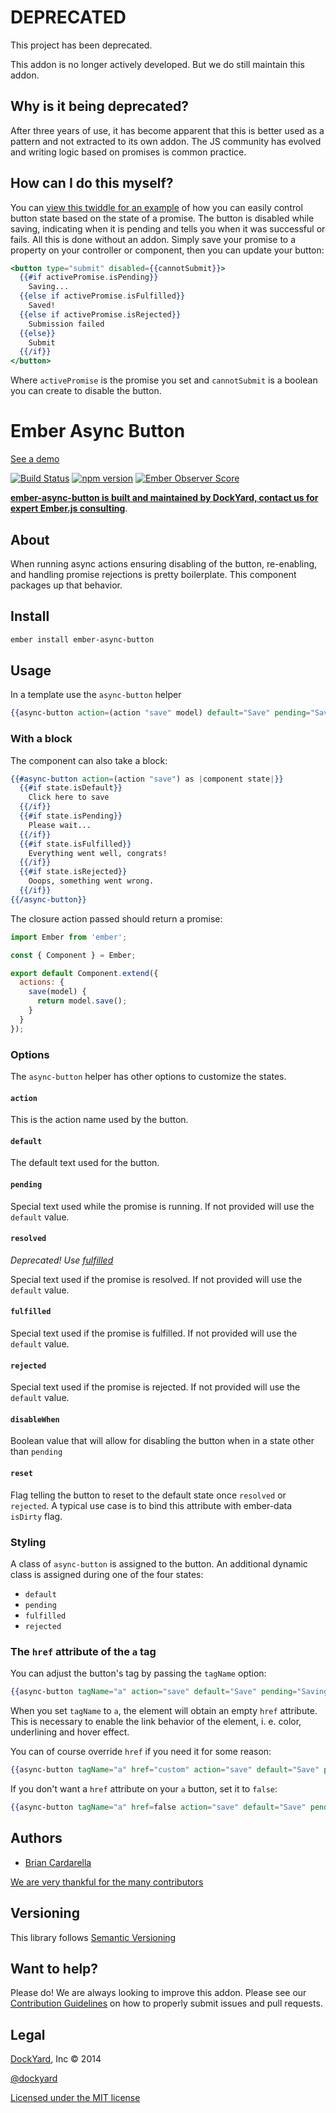 # DEPRECATED

This project has been deprecated. 

This addon is no longer actively developed. But we do still maintain this addon.

## Why is it being deprecated?

After three years of use, it has become apparent that this is better used as a
pattern and not extracted to its own addon.  The JS community has evolved and
writing logic based on promises is common practice.

## How can I do this myself?

You can [view this twiddle for an example](https://ember-twiddle.com/d2c4057c04aad43755fe6a27d8464c64?openFiles=components.form-example.js%2Ctemplates.components.form-example.hbs) of how you can easily control button state based
on the state of a promise.  The button is disabled while saving, indicating when
it is pending and tells you when it was successful or fails.  All this is done
without an addon.  Simply save your promise to a property on your controller or
component, then you can update your button:

```handlebars
<button type="submit" disabled={{cannotSubmit}}>
  {{#if activePromise.isPending}}
    Saving...
  {{else if activePromise.isFulfilled}}
    Saved!
  {{else if activePromise.isRejected}}
    Submission failed
  {{else}}
    Submit
  {{/if}}
</button>
```

Where `activePromise` is the promise you set and `cannotSubmit` is a boolean
you can create to disable the button.

# Ember Async Button

[See a demo](http://jsbin.com/qokogasilu/1)

[![Build Status](https://travis-ci.org/DockYard/ember-async-button.svg?branch=master)](https://travis-ci.org/DockYard/ember-async-button) [![npm version](https://badge.fury.io/js/ember-async-button.svg)](https://badge.fury.io/js/ember-async-button) [![Ember Observer Score](http://emberobserver.com/badges/ember-async-button.svg)](http://emberobserver.com/addons/ember-async-button)

**[ember-async-button is built and maintained by DockYard, contact us for expert Ember.js consulting](https://dockyard.com/ember-consulting)**.

## About ##

When running async actions ensuring disabling of the button,
re-enabling, and handling promise rejections is pretty boilerplate. This
component packages up that behavior.

## Install ##

```bash
ember install ember-async-button
```

## Usage ##

In a template use the `async-button` helper

```handlebars
{{async-button action=(action "save" model) default="Save" pending="Saving..."}}
```

### With a block ###

The component can also take a block:

```handlebars
{{#async-button action=(action "save") as |component state|}}
  {{#if state.isDefault}}
    Click here to save
  {{/if}}
  {{#if state.isPending}}
    Please wait...
  {{/if}}
  {{#if state.isFulfilled}}
    Everything went well, congrats!
  {{/if}}
  {{#if state.isRejected}}
    Ooops, something went wrong.
  {{/if}}
{{/async-button}}
```

The closure action passed should return a promise:
```js
import Ember from 'ember';

const { Component } = Ember;

export default Component.extend({
  actions: {
    save(model) {
      return model.save();
    }
  }
});
```

### Options ###

The `async-button` helper has other options to customize the states.

#### `action` ####

This is the action name used by the button.

#### `default` ####

The default text used for the button.

#### `pending` ####

Special text  used while the promise is running. If not provided will use the `default` value.

#### `resolved` ####

*Deprecated! Use [fulfilled](#fulfilled)*

Special text  used if the promise is resolved. If not provided will use the `default` value.

#### `fulfilled` ####

Special text  used if the promise is fulfilled. If not provided will use the `default` value.

#### `rejected` ####

Special text  used if the promise is rejected. If not provided will use the `default` value.

#### `disableWhen` ####

Boolean value that will allow for disabling the button when in a state other than `pending`

#### `reset` ####

Flag telling the button to reset to the default state once `resolved` or `rejected`. A typical use case is to bind this attribute with ember-data `isDirty` flag.

### Styling ###

A class of `async-button` is assigned to the button. An additional
dynamic class is assigned during one of the four states:

* `default`
* `pending`
* `fulfilled`
* `rejected`

### The `href` attribute of the `a` tag ###

You can adjust the button's tag by passing the `tagName` option:

```handlebars
{{async-button tagName="a" action="save" default="Save" pending="Saving..."}}
```

When you set `tagName` to `a`, the element will obtain an empty `href` attribute. This is necessary to enable the link behavior of the element, i. e. color, underlining and hover effect.

You can of course override `href` if you need it for some reason:

```handlebars
{{async-button tagName="a" href="custom" action="save" default="Save" pending="Saving..."}}
```

If you don't want a `href` attribute on your `a` button, set it to `false`:

```handlebars
{{async-button tagName="a" href=false action="save" default="Save" pending="Saving..."}}
```

## Authors ##

* [Brian Cardarella](http://twitter.com/bcardarella)

[We are very thankful for the many contributors](https://github.com/dockyard/ember-async-button/graphs/contributors)

## Versioning ##

This library follows [Semantic Versioning](http://semver.org)

## Want to help? ##

Please do! We are always looking to improve this addon. Please see our
[Contribution Guidelines](https://github.com/dockyard/ember-async-button/blob/master/CONTRIBUTING.md)
on how to properly submit issues and pull requests.

## Legal ##

[DockYard](http://dockyard.com/ember-consulting), Inc &copy; 2014

[@dockyard](http://twitter.com/dockyard)

[Licensed under the MIT license](http://www.opensource.org/licenses/mit-license.php)

